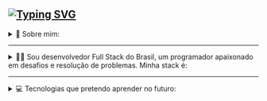 <h2>
    <a href="https://git.io/typing-svg">
      <img src="https://readme-typing-svg.demolab.com?font=JetBrains+Mono&duration=3000&pause=500&color=CA6EF7&width=435&lines=Ol%C3%A1%2C+sou+o+Lucas+%F0%9F%91%8B;Sou+desenvolvedor+de+software+%F0%9F%91%A8%E2%80%8D%F0%9F%92%BB" alt="Typing SVG" />
    </a>
  </h2>

  <details>
    <summary>💫 Sobre mim:</summary>
    <br/>
    <ul>
      <li>Atualmente trabalho como desenvolvedor Full Stack na <a href="https://www.linkedin.com/company/appsaudeagora/">Saúde Agora</a></li>
      <li>Possuo <b>2 anos de experiência</b> como desenvolvedor full stack</li>
      <li>Estou cursando Ciência da Computação (6/8) no Centro Universitário de Belo Horizonte</li>
      <li>Sou formado em Tecnologia da Informação pelo IFMG-OB</li>
    </ul>
  </details>

  <hr/>

  <details>
    <summary>👨‍💻 Sou desenvolvedor Full Stack do Brasil, um programador apaixonado em desafios e resolução de problemas. Minha stack é:</summary>
    <br/>
    <div>
      <img src="https://img.shields.io/badge/Java-ED8B00?style=for-the-badge&logo=openjdk&logoColor=white" />
      <img src="https://img.shields.io/badge/spring-%236DB33F.svg?style=for-the-badge&logo=spring&logoColor=white" />
      <img src="https://img.shields.io/badge/PostgreSQL-000?style=for-the-badge&logo=postgresql" />
      <img src="https://img.shields.io/badge/MongoDB-%234ea94b.svg?style=for-the-badge&logo=mongodb&logoColor=white" />
      <img src="https://img.shields.io/badge/vuejs-%2335495e.svg?style=for-the-badge&logo=vuedotjs&logoColor=%234FC08D" />
      <img src="https://img.shields.io/badge/Nuxt-002E3B?style=for-the-badge&logo=nuxtdotjs&logoColor=#00DC82" />
      <img src="https://img.shields.io/badge/JavaScript-F7DF1E?style=for-the-badge&logo=javascript&logoColor=white" />
      <img src="https://img.shields.io/badge/HTML5-F16529?style=for-the-badge&logo=html5&logoColor=white" />
      <img src="https://img.shields.io/badge/CSS3-1572B6?style=for-the-badge&logo=css3&logoColor=white" />
      <img src="https://img.shields.io/badge/Git-F05032?style=for-the-badge&logo=git&logoColor=white" />
      <img src="https://img.shields.io/badge/Node.js-43853D?style=for-the-badge&logo=node.js&logoColor=white" />
      <img src="https://img.shields.io/badge/Bootstrap-563D7C?style=for-the-badge&logo=bootstrap&logoColor=white" />
      <img src="https://img.shields.io/badge/tailwindcss-%2338B2AC.svg?style=for-the-badge&logo=tailwind-css&logoColor=white" />
      <img src="https://img.shields.io/badge/Postman-FF6C37?style=for-the-badge&logo=Postman&logoColor=white" />
      <img src="https://img.shields.io/badge/Manjaro--35BF5C?style=for-the-badge&logo=manjaro&logoColor=234FC08D">
      <img src="https://img.shields.io/badge/Windows-000?style=for-the-badge&logo=windows&logoColor=2CA5E0" />
    </div>
  </details>

  <hr/>

  <details>
    <summary>💻 Tecnologias que pretendo aprender no futuro:</summary>
    <br/>
    <img src="https://img.shields.io/badge/C-00599C?style=for-the-badge&logo=c&logoColor=white" />
    <img src="https://img.shields.io/badge/rust-%23000000.svg?style=for-the-badge&logo=rust&logoColor=white" />
    <img src="https://img.shields.io/badge/Lua-2C2D72?style=for-the-badge&logo=lua&logoColor=white" />
    <img src="https://img.shields.io/badge/Zig-F7A41D?style=for-the-badge&logo=zig&logoColor=fff" />
    <img src="https://img.shields.io/badge/redis-%23DD0031.svg?style=for-the-badge&logo=redis&logoColor=white" />
  </details>
